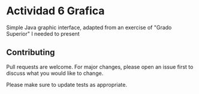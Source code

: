 # Actividad 6 Grafica

Simple Java graphic interface, adapted from an exercise of "Grado Superior" I needed to present

## Contributing
Pull requests are welcome. For major changes, please open an issue first to discuss what you would like to change.

Please make sure to update tests as appropriate.
